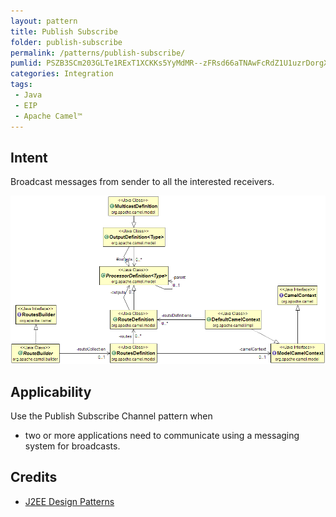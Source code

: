 ```yaml
---
layout: pattern
title: Publish Subscribe
folder: publish-subscribe
permalink: /patterns/publish-subscribe/
pumlid: PSZB3SCm203GLTe1RExT1XCKKs5YyMdMR--zFRsd66aTNAwFcRdZ1U1uzrDorgXWfykIBJjT2qJhnaI7Dtwm7HnoMjkOoMu12-C7s3LKOhQe4UGo63ZfVtlvwhkMVW40
categories: Integration
tags: 
 - Java
 - EIP
 - Apache Camel™
---
```


## Intent
Broadcast messages from sender to all the interested receivers.

![alt text](./etc/publish-subscribe.png "Publish Subscribe Channel")

## Applicability
Use the Publish Subscribe Channel pattern when

* two or more applications need to communicate using a messaging system for broadcasts.

## Credits

* [J2EE Design Patterns](http://www.amazon.com/J2EE-Design-Patterns-William-Crawford/dp/0596004273/ref=sr_1_2)
